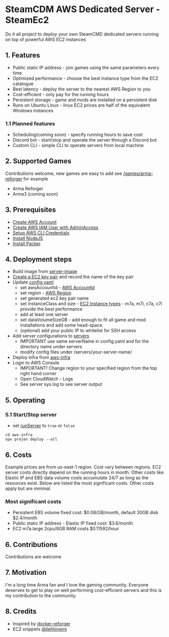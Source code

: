 # SteamCDM AWS Dedicated Server - SteamEc2
Do it all project to deploy your own SteamCMD dedicated servers running on top of powerful AWS EC2 instances

## 1. Features
* Public static IP address - join games using the same parameters every time
* Optimized performance - choose the best instance type from the EC2 catalogue
* Best latency - deploy the server to the nearest AWS Region to you
* Cost-efficient - only pay for the running hours
* Persistent storage - game and mods are installed on a persistent disk
* Runs on Ubuntu Linux - linux EC2 prices are half of the equivalent Windows instances

### 1.1 Planned features
* Scheduling(coming soon) - specify running hours to save cost
* Discord bot - start/stop and operate the server through a Discord bot
* Custom CLI - simple CLI to operate servers from local machine

## 2. Supported Games
Contributions welcome, new games are easy to add see [/games/arma-reforger](/games/arma-reforger) for example
* Arma Reforger
* Arma3 (coming soon)

## 3. Prerequisites
* [Create AWS Account](https://docs.aws.amazon.com/accounts/latest/reference/welcome-first-time-user.html)
* [Create AWS IAM User with AdminAccess](https://docs.aws.amazon.com/singlesignon/latest/userguide/quick-start-default-idc.html)
* [Setup AWS CLI Credentials](https://docs.aws.amazon.com/singlesignon/latest/userguide/howtogetcredentials.html)
* [Install NodeJS](https://nodejs.org/en/download)
* [Install Packer](https://developer.hashicorp.com/packer/tutorials/docker-get-started/get-started-install-cli)

## 4. Deployment steps
* Build image from [server-image](/server-image)
* [Create a EC2 key pair](https://docs.aws.amazon.com/AWSEC2/latest/UserGuide/create-key-pairs.html) and record the name of the key pair
* Update [config.yaml](/config.yaml)
  * set awsAccountId - [AWS AccountId](https://docs.aws.amazon.com/accounts/latest/reference/manage-acct-identifiers.html)
  * set region - [AWS Region](https://docs.aws.amazon.com/AmazonRDS/latest/UserGuide/Concepts.RegionsAndAvailabilityZones.html)
  * set generated ec2 key pair name
  * set instanceClass and size - [EC2 Instance types](https://aws.amazon.com/ec2/instance-types/) - m7a, m7i, c7a, c7i provide the best performance
  * add at least one server
  * set dataVolumeSizeGB - add enough to fit all game and mod installations and add some head-space. 
  * (optional) add your public IP to whitelist for SSH access
* Add server configurations to [servers](/servers)
  * IMPORTANT use same serverName in config.yaml and for the directory name under servers
  * modify config files under /servers/your-server-name/
* Deploy infra from [aws-infra](/aws-infra)
* Login to AWS Console
  * IMPORTANT! Change region to your specified region from the top right hand corner
  * Open CloudWatch - Logs
  * See server sys.log to see server output

## 5. Operating

### 5.1 Start/Stop server
* set [runServer](https://github.com/Spaideri/steamcmd-aws-dedicated-server/blob/main/config.yaml#L22) to `true` or `false`

```
cd aws-infra
npx projen deploy --all
```

## 6. Costs
Example prices are from us-east-1 region. Cost vary between regions.
EC2 server costs directly depend on the running hours in month.
Other costs like Elastic IP and EBS data volume costs accumulate 24/7 as long as the resources exist.
Below are listed the most significant costs. Other costs apply but are minimal.

### Most significant costs

* Persistent EBS volume fixed cost: $0.08/GB/month, default 30GB disk $2.4/month
* Public static IP address - Elastic IP fixed cost: $3.6/month
* EC2 m7a.large	2cpu/8GB RAM costs $0.11592/hour

## 6. Contributions
Contributions are welcome

## 7. Motivation
I'm a long time Arma fan and I love the gaming community. Everyone deserves to get to play on well performing cost-efficient servers and this is my contribution to the community. 

## 8. Credits
* Inspired by [docker-reforger](https://github.com/acemod/docker-reforger/tree/main)
* EC2 snippets [@jlehtiniemi](https://github.com/jlehtiniemi)
